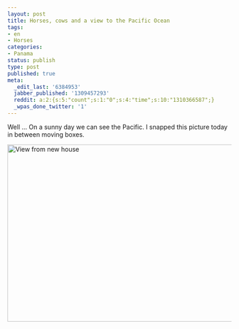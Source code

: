 ```yaml
---
layout: post
title: Horses, cows and a view to the Pacific Ocean
tags:
- en
- Horses
categories:
- Panama
status: publish
type: post
published: true
meta:
  _edit_last: '6384953'
  jabber_published: '1309457293'
  reddit: a:2:{s:5:"count";s:1:"0";s:4:"time";s:10:"1310366587";}
  _wpas_done_twitter: '1'
---
```

Well ... On a sunny day we can see the Pacific. I snapped this picture today in between moving boxes.

<img style="display:block;margin-left:auto;margin-right:auto;" src="http://stephanschwab.files.wordpress.com/2011/06/dsc_0170.jpg" alt="View from new house" title="DSC_0170.jpg" border="0" width="600" height="398" />
